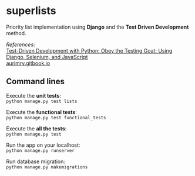 # superlists

Priority list implementation using **Django** and the **Test Driven Development** method.  

*References*:  
[Test-Driven Development with Python: Obey the Testing Goat: Using Django, Selenium, and JavaScript](https://www.amazon.com/Test-Driven-Development-Python-Selenium-JavaScript/dp/1491958707)  
[aurimrv.gitbook.io](https://aurimrv.gitbook.io/tdd-python/)  

  
## Command lines
Execute the **unit tests**:  
`python manage.py test lists` 

Execute the **functional tests**:  
`python manage.py test functional_tests` 

Execute the **all the tests**:  
`python manage.py test` 

Run the app on your localhost:  
`python manage.py runserver`  
  
Run database migration:  
`python manage.py makemigrations`

